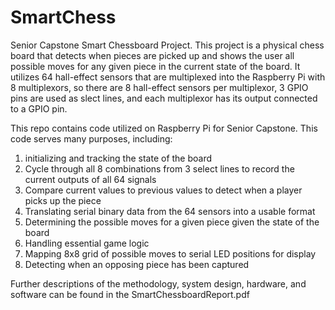 # SmartChess
Senior Capstone Smart Chessboard Project.
This project is a physical chess board that detects when pieces are picked up and shows the user all possible moves for any given piece in the current state of the board.
It utilizes 64 hall-effect sensors that are multiplexed into the Raspberry Pi with 8 multiplexors, so there are 8 hall-effect sensors per multiplexor, 3 GPIO pins are used as slect lines, and each multiplexor has its output connected to a GPIO pin.

This repo contains code utilized on Raspberry Pi for Senior Capstone. This code serves many purposes, including:
1) initializing and tracking the state of the board
3) Cycle through all 8 combinations from 3 select lines to record the current outputs of all 64 signals
4) Compare current values to previous values to detect when a player picks up the piece
5) Translating serial binary data from the 64 sensors into a usable format
6) Determining the possible moves for a given piece given the state of the board
7) Handling essential game logic
8) Mapping 8x8 grid of possible moves to serial LED positions for display
9) Detecting when an opposing piece has been captured

Further descriptions of the methodology, system design, hardware, and software can be found in the SmartChessboardReport.pdf
